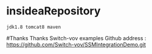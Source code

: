 # insideaRepository
	jdk1.8 tomcat8 maven
	
	
#Thanks
	Thanks Switch-vov examples
	Github address : https://github.com/Switch-vov/SSMIntegrationDemo.git